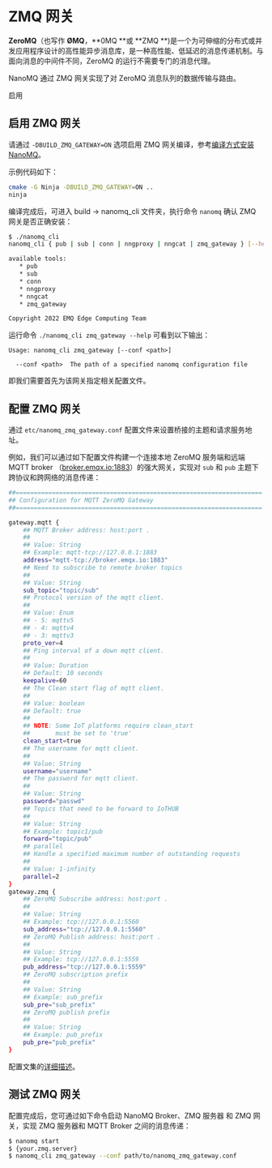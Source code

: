 # ZMQ 网关

**ZeroMQ**（也写作 **ØMQ**，**0MQ **或 **ZMQ **)是一个为可伸缩的分布式或并发应用程序设计的高性能异步消息库，是一种高性能、低延迟的消息传递机制。与面向消息的中间件不同，ZeroMQ 的运行不需要专门的消息代理。

NanoMQ 通过 ZMQ 网关实现了对 ZeroMQ 消息队列的数据传输与路由。

启用 

## 启用 ZMQ 网关

请通过 `-DBUILD_ZMQ_GATEWAY=ON` 选项启用 ZMQ 网关编译，参考[编译方式安装 NanoMQ](https://github.com/emqx/nanomq/installation/build-options.md)。

示例代码如下：

```bash
cmake -G Ninja -DBUILD_ZMQ_GATEWAY=ON ..
ninja
```
编译完成后，可进入 build -> nanomq_cli 文件夹，执行命令 `nanomq` 确认 ZMQ 网关是否正确安装：
```bash
$ ./nanomq_cli
nanomq_cli { pub | sub | conn | nngproxy | nngcat | zmq_gateway } [--help]

available tools:
   * pub
   * sub
   * conn
   * nngproxy
   * nngcat
   * zmq_gateway

Copyright 2022 EMQ Edge Computing Team
```
运行命令 `./nanomq_cli zmq_gateway --help` 可看到以下输出：

```
Usage: nanomq_cli zmq_gateway [--conf <path>]

  --conf <path>  The path of a specified nanomq configuration file 
```

即我们需要首先为该网关指定相关配置文件。

## 配置 ZMQ 网关

通过 `etc/nanomq_zmq_gateway.conf` 配置文件来设置桥接的主题和请求服务地址。

例如，我们可以通过如下配置文件构建一个连接本地 ZeroMQ 服务端和远端 MQTT broker （[broker.emqx.io:1883](https://www.emqx.com/zh/mqtt/public-mqtt5-broker)）的强大网关，实现对  `sub` 和 `pub` 主题下跨协议和跨网络的消息传递：

```bash
##====================================================================
## Configuration for MQTT ZeroMQ Gateway
##====================================================================

gateway.mqtt {
    ## MQTT Broker address: host:port .
    ##
    ## Value: String
    ## Example: mqtt-tcp://127.0.0.1:1883
    address="mqtt-tcp://broker.emqx.io:1883"
    ## Need to subscribe to remote broker topics
    ##
    ## Value: String
    sub_topic="topic/sub"
    ## Protocol version of the mqtt client.
    ##
    ## Value: Enum
    ## - 5: mqttv5
    ## - 4: mqttv4
    ## - 3: mqttv3
    proto_ver=4
    ## Ping interval of a down mqtt client.
    ##
    ## Value: Duration
    ## Default: 10 seconds
    keepalive=60
    ## The Clean start flag of mqtt client.
    ##
    ## Value: boolean
    ## Default: true
    ##
    ## NOTE: Some IoT platforms require clean_start
    ##       must be set to 'true'
    clean_start=true
    ## The username for mqtt client.
    ##
    ## Value: String
    username="username"
    ## The password for mqtt client.
    ##
    ## Value: String
    password="passwd"
    ## Topics that need to be forward to IoTHUB
    ##
    ## Value: String
    ## Example: topic1/pub
    forward="topic/pub"
    ## parallel
    ## Handle a specified maximum number of outstanding requests
    ##
    ## Value: 1-infinity
    parallel=2
}
gateway.zmq {
    ## ZeroMQ Subscribe address: host:port .
    ##
    ## Value: String
    ## Example: tcp://127.0.0.1:5560
    sub_address="tcp://127.0.0.1:5560"
    ## ZeroMQ Publish address: host:port .
    ##
    ## Value: String
    ## Example: tcp://127.0.0.1:5559
    pub_address="tcp://127.0.0.1:5559"
    ## ZeroMQ subscription prefix
    ##
    ## Value: String
    ## Example: sub_prefix
    sub_pre="sub_prefix"
    ## ZeroMQ publish prefix
    ##
    ## Value: String
    ## Example: pub_prefix
    pub_pre="pub_prefix"
}
```
配置文集的[详细描述](../config-description/v019.md)。

## 测试 ZMQ 网关

配置完成后，您可通过如下命令启动 NanoMQ Broker、ZMQ 服务器 和 ZMQ 网关，实现 ZMQ 服务器和 MQTT Broker 之间的消息传递：

```bash
$ nanomq start
$ {your.zmq.server}
$ nanomq_cli zmq_gateway --conf path/to/nanomq_zmq_gateway.conf
```
